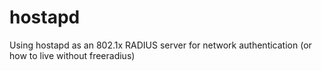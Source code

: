 hostapd
===

Using hostapd as an 802.1x RADIUS server for network authentication (or how to live without freeradius)
